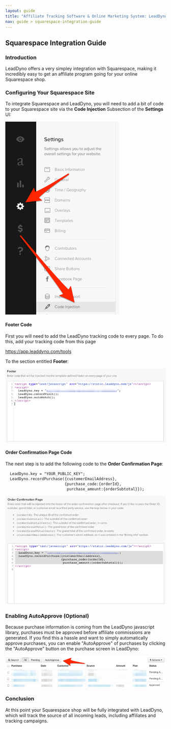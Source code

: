 ```yaml
---
layout: guide
title: "Affiliate Tracking Software & Online Marketing System: LeadDyno"
nav: guide > squarespace-integration-guide
---
```


## Squarespace Integration Guide

### Introduction

LeadDyno offers a very simpley integration with Squarespace, making it incredibly easy to get an
affiliate program going for your online Squarespace shop.

### Configuring Your Squarespace Site

To integrate Squarespace and LeadDyno, you will need to add a bit of code to your Squarespace site via
 the **Code Injection** Subsection of the **Settings** UI:

![Squarespace Setup](/img/squarespace-code-injection.png)

#### Footer Code

First you will need to add the LeadDyno tracking code to every page.  To do this, add your tracking code
from this page

https://app.leaddyno.com/tools

To the section entitled **Footer**:

![Squarespace Setup](/img/squarespace-footer.png)

#### Order Confirmation Page Code

The next step is to add the following code to the **Order Confirmation Page**:

      LeadDyno.key = "YOUR_PUBLIC_KEY";
      LeadDyno.recordPurchase({customerEmailAddress},
                              {purchase_code:{orderId},
                               purchase_amount:{orderSubtotal}});


![Squarespace Setup](/img/squarespace-order-confirm.png)

### Enabling AutoApprove (Optional)

Because purchase information is coming from the LeadDyno javascript library, purchases must be approved before
affiliate commissions are generated.  If you find this a hassle and want to simply automatically approve
purchases, you can enable "AutoApprove" of purchases by clicking the "AutoApprove" button on the purchase screen
in LeadDyno:

![Squarespace Autoapprove](/img/americommerce-autoapprove.png)

### Conclusion

At this point your Squarespace shop will be fully integrated with LeadDyno, which will track the source of all incoming leads,
including affiliates and tracking campaigns.
